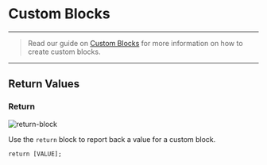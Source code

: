# Custom Blocks

***

> Read our guide on [Custom Blocks](http://www.stencyl.com/help/view/creating-custom-blocks/) for more information on how to create custom blocks.

***

## Return Values

### <a name="return"></a> Return

![return-block](http://static.stencyl.com/pedia2/block-images/11%20-%20Custom/0%20-%20Custom/return.png)

Use the `return` block to report back a value for a custom block.

```
return [VALUE];
```
